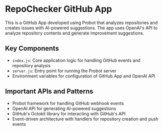 <!-- Use this file to provide workspace-specific custom instructions to Copilot. For more details, visit https://code.visualstudio.com/docs/copilot/copilot-customization#_use-a-githubcopilotinstructionsmd-file -->

# RepoChecker GitHub App

This is a GitHub App developed using Probot that analyzes repositories and creates issues with AI-powered suggestions. The app uses OpenAI's API to analyze repository contents and generate improvement suggestions.

## Key Components

- `index.js`: Core application logic for handling GitHub events and repository analysis
- `server.js`: Entry point for running the Probot server
- Environment variables for configuration of GitHub App and OpenAI API

## Important APIs and Patterns

- Probot framework for handling GitHub webhook events
- OpenAI API for generating AI-powered suggestions
- GitHub's Octokit library for interacting with GitHub's API
- Event-driven architecture with handlers for repository creation and push events